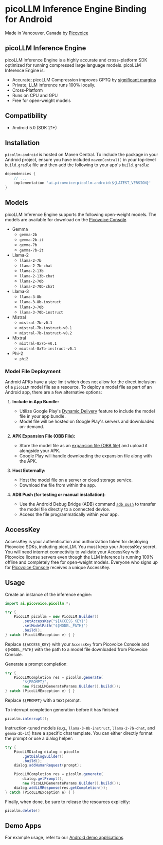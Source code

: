# picoLLM Inference Engine Binding for Android

Made in Vancouver, Canada by [Picovoice](https://picovoice.ai)

## picoLLM Inference Engine

picoLLM Inference Engine is a highly accurate and cross-platform SDK optimized for running compressed large language
models. picoLLM Inference Engine is:

- Accurate; picoLLM Compression improves GPTQ by [significant margins](https://picovoice.ai/blog/picollm-towards-optimal-llm-quantization/)
- Private; LLM inference runs 100% locally.
- Cross-Platform
- Runs on CPU and GPU
- Free for open-weight models

## Compatibility

- Android 5.0 (SDK 21+)

## Installation

`picollm-android` is hosted on Maven Central. To include the package in your Android project, ensure you have
included `mavenCentral()` in your top-level `build.gradle` file and then add the following to your
app's `build.gradle`:

```groovy
dependencies {
    // ...
    implementation 'ai.picovoice:picollm-android:${LATEST_VERSION}'
}
```

## Models

picoLLM Inference Engine supports the following open-weight models. The models are available for download on the [Picovoice Console](https://console.picovoice.ai/).

- Gemma
    - `gemma-2b`
    - `gemma-2b-it`
    - `gemma-7b`
    - `gemma-7b-it`
- Llama-2
    - `llama-2-7b`
    - `llama-2-7b-chat`
    - `llama-2-13b`
    - `llama-2-13b-chat`
    - `llama-2-70b`
    - `llama-2-70b-chat`
- Llama-3
    - `llama-3-8b`
    - `llama-3-8b-instruct`
    - `llama-3-70b`
    - `llama-3-70b-instruct`
- Mistral
    - `mistral-7b-v0.1`
    - `mistral-7b-instruct-v0.1`
    - `mistral-7b-instruct-v0.2`
- Mixtral
    - `mixtral-8x7b-v0.1`
    - `mixtral-8x7b-instruct-v0.1`
- Phi-2
  - `phi2`

### Model File Deployment

Android APKs have a size limit which does not allow for the direct inclusion of a `picoLLM` model file as a resource. To deploy a model file as part of an Android app, there are a few alternative options:

1. **Include in App Bundle:**
   - Utilize Google Play's [Dynamic Delivery](https://developer.android.com/guide/playcore/dynamic-delivery) feature to include the model file in your app bundle.
   - Model file will be hosted on Google Play's servers and downloaded on-demand.

2. **APK Expansion File (OBB File):**
   - Store the model file as an [expansion file (OBB file)](https://developer.android.com/google/play/expansion-files) and upload it alongside your APK.
   - Google Play will handle downloading the expansion file along with the APK.

3. **Host Externally:**
   - Host the model file on a server or cloud storage service.
   - Download the file from within the app.

4. **ADB Push (for testing or manual installation):**
   - Use the Android Debug Bridge (ADB) command [`adb push`](https://developer.android.com/tools/adb#copyfiles) to transfer the model file directly to a connected device.
   - Access the file programmatically within your app.

## AccessKey

AccessKey is your authentication and authorization token for deploying Picovoice SDKs, including picoLLM.
You must keep your AccessKey secret. You will need internet connectivity to validate your AccessKey with
Picovoice license servers even though the LLM inference is running 100% offline and completely free for
open-weight models. Everyone who signs up for [Picovoice Console](https://console.picovoice.ai/) receives a unique AccessKey.

## Usage

Create an instance of the inference engine:

```java
import ai.picovoice.picollm.*;

try {
    PicoLLM picollm = new PicoLLM.Builder()
        .setAccessKey("${ACCESS_KEY}")
        .setModelPath("${MODEL_PATH}")
        .build();
} catch (PicoLLMException e) { }
```

Replace `${ACCESS_KEY}` with your `AccessKey` from Picovoice Console and `${MODEL_PATH}` with the path to a model file downloaded from Picovoice Console.

Generate a prompt completion:
```java
try {
    PicoLLMCompletion res = picollm.generate(
        "${PROMPT}",
        new PicoLLMGenerateParams.Builder().build());
} catch (PicoLLMException e) { }
```

Replace `${PROMPT}` with a text prompt.

To interrupt completion generation before it has finished:
```java
picollm.interrupt();
```

Instruction-tuned models (e.g., `llama-3-8b-instruct`, `llama-2-7b-chat`, and `gemma-2b-it`) have a specific chat
template. You can either directly format the prompt or use a dialog helper:

```java
try {
    PicoLLMDialog dialog = picollm
        .getDialogBuilder()
        .build();
    dialog.addHumanRequest(prompt);

    PicoLLMCompletion res = picollm.generate(
        dialog.getPrompt(),
        new PicoLLMGenerateParams.Builder().build());
    dialog.addLLMResponse(res.getCompletion());
} catch (PicoLLMException e) { }
```

Finally, when done, be sure to release the resources explicitly:

```java
picollm.delete()
```

## Demo Apps

For example usage, refer to our [Android demo applications](../../demo/android).
